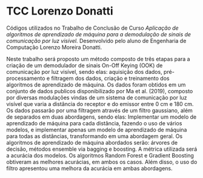 # TCC Lorenzo Donatti

Códigos utilizados no Trabalho de Conclusão de Curso _Aplicação de algoritmos de aprendizado de máquina para a demodulação de sinais de comunicação por luz visível._ Desenvolvido pelo aluno de Engenharia de Computação Lorenzo Moreira Donatti.

Neste trabalho será proposto um método composto de três etapas para a criação de um demodulador de sinais On-Off Keying (OOK) de comunicação por luz visível, sendo elas: aquisição dos dados, pré-processamento e filtragem dos dados, criação e treinamento dos algoritmos de aprendizado de máquina. Os dados foram obtidos em um conjunto de dados publicos disponibilizado por Ma et al. (2019), composto por diversas modulações vindas de um sistema de comunicação por luz visível que varia a distância do receptor e do emissor entre 0 cm e 180 cm.
Os dados passarão por uma filtragem através de um filtro gaussiano, além de separados em duas abordagens, sendo elas: Implementar um modelo de aprendizado de máquina para cada distância, fazendo o uso de vários modelos, e implementar apenas um modelo de aprendizado de máquina para todas as distâncias, transformando em uma abordagem geral. 
Os algoritmos de aprendizado de máquina abordados serão: árvores de decisão, métodos ensemble via bagging e boosting. A métrica utilizada será a acurácia dos modelos. Os algoritmos Random Forest e Gradient Boosting obtiveram as melhores acurácias, em ambos os casos. Além disso, o uso do filtro apresentou uma melhora da acurácia em ambas abordagens.
